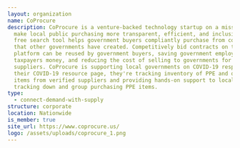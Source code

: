 ```yaml
---
layout: organization
name: CoProcure
description: CoProcure is a venture-backed technology startup on a mission to
  make local public purchasing more transparent, efficient, and inclusive. Their
  free search tool helps government buyers compliantly purchase from contracts
  that other governments have created. Competitively bid contracts on their
  platform can be reused by government buyers, saving government employees time,
  taxpayers money, and reducing the cost of selling to governments for
  suppliers. CoProcure is supporting local governments on COVID-19 response. On
  their COVID-19 resource page, they're tracking inventory of PPE and other
  items from verified suppliers and providing hands-on support to local govs in
  tracking down and group purchasing PPE items.
type:
  - connect-demand-with-supply
structure: corporate
location: Nationwide
is_member: true
site_url: https://www.coprocure.us/
logo: /assets/uploads/coprocure_1.png
---
```

